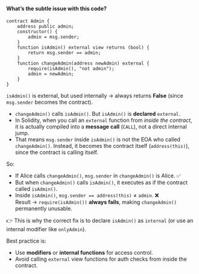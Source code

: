 #### What’s the subtle issue with this code?
```solidity
contract Admin {
    address public admin;
    constructor() {
        admin = msg.sender;
    }
    function isAdmin() external view returns (bool) {
        return msg.sender == admin;
    }
    function changeAdmin(address newAdmin) external {
        require(isAdmin(), "not admin");
        admin = newAdmin;
    }
}
```
`isAdmin()` is external, but used internally → always returns **False** (since `msg.sender` becomes the contract).

- `changeAdmin()` calls `isAdmin()`. But `isAdmin()` is **declared** `external`.
- In Solidity, when you call an `external` function from _inside the contract_, it is actually compiled into a **message call** (`CALL`), not a direct internal jump.
- That means `msg.sender` inside `isAdmin()` is not the EOA who called `changeAdmin()`. Instead, it becomes the contract itself (`address(this)`), since the contract is calling itself.

So:
- If Alice calls `changeAdmin()`, `msg.sender` in `changeAdmin()` is Alice. ✅
- But when `changeAdmin()` calls `isAdmin()`, it executes as if the contract called `isAdmin()`.
- Inside `isAdmin()`, `msg.sender == address(this)` ≠ `admin`. ❌  
Result → `require(isAdmin())` **always fails**, making `changeAdmin()` permanently unusable.

👉 This is why the correct fix is to declare `isAdmin()` as `internal` (or use an internal modifier like `onlyAdmin`).

Best practice is:
- Use **modifiers** or **internal functions** for access control.
- Avoid calling `external` view functions for auth checks from inside the contract.

